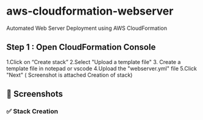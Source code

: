 # aws-cloudformation-webserver
Automated Web Server Deployment using AWS CloudFormation

## Step 1 : Open CloudFormation Console
 1.Click on “Create stack”
 2.Select "Upload a template file"
 3. Create a template file in notepad or vscode
 4.Upload the "webserver.yml" file 
 5.Click "Next" ( Screenshot is attached Creation of stack)

## 📸 Screenshots

### ✅ Stack Creation
